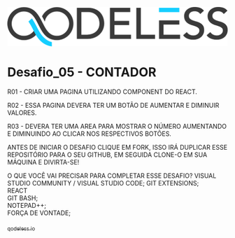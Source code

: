 ![logo](https://github.com/gitqodeless/gitqodeless/blob/main/logo1.png?raw=true)

# Desafio_05 - CONTADOR

R01 - CRIAR UMA PAGINA UTILIZANDO COMPONENT DO REACT.

R02 - ESSA PAGINA DEVERA TER UM BOTÃO DE AUMENTAR E DIMINUIR VALORES.

R03 - DEVERA TER UMA AREA PARA MOSTRAR O NÚMERO AUMENTANDO E DIMINUINDO AO CLICAR NOS RESPECTIVOS BOTÕES.

ANTES DE INICIAR O DESAFIO CLIQUE EM FORK, ISSO IRÁ DUPLICAR ESSE REPOSITÓRIO PARA O SEU GITHUB, EM SEGUIDA CLONE-O EM SUA MÁQUINA E DIVIRTA-SE!

O QUE VOCÊ VAI PRECISAR PARA COMPLETAR ESSE DESAFIO?
VISUAL STUDIO COMMUNITY / VISUAL STUDIO CODE; GIT EXTENSIONS; \
REACT \
GIT BASH; \
NOTEPAD++; \
FORÇA DE VONTADE;

[<sub>qodeless.io<sub>](https://qodeless.io)
